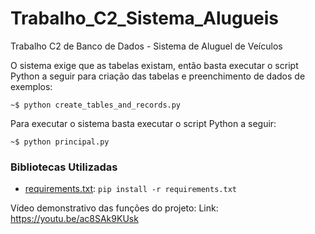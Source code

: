 # Trabalho_C2_Sistema_Alugueis
 Trabalho C2 de Banco de Dados - Sistema de Aluguel de Veículos

O sistema exige que as tabelas existam, então basta executar o script Python a seguir para criação das tabelas e preenchimento de dados de exemplos:
```shell
~$ python create_tables_and_records.py
```

Para executar o sistema basta executar o script Python a seguir:
```shell
~$ python principal.py
```

### Bibliotecas Utilizadas
- [requirements.txt](src/requirements.txt): `pip install -r requirements.txt`

Vídeo demonstrativo das funções do projeto:
Link: https://youtu.be/ac8SAk9KUsk
